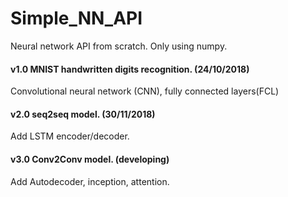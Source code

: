 # Simple_NN_API 
Neural network API from scratch. Only using numpy.

#### v1.0  MNIST handwritten digits recognition. (24/10/2018) 
Convolutional neural network (CNN), fully connected layers(FCL)

#### v2.0 seq2seq model. (30/11/2018)
Add LSTM encoder/decoder.  

#### v3.0 Conv2Conv model. (developing)
Add Autodecoder, inception, attention.
